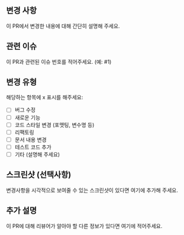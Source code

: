## 변경 사항
이 PR에서 변경한 내용에 대해 간단히 설명해 주세요.

## 관련 이슈
이 PR과 관련된 이슈 번호를 적어주세요. (예: #1)

## 변경 유형
해당하는 항목에 x 표시를 해주세요:
- [ ] 버그 수정
- [ ] 새로운 기능
- [ ] 코드 스타일 변경 (포맷팅, 변수명 등)
- [ ] 리팩토링
- [ ] 문서 내용 변경
- [ ] 테스트 코드 추가
- [ ] 기타 (설명해 주세요)

## 스크린샷 (선택사항)
변경사항을 시각적으로 보여줄 수 있는 스크린샷이 있다면 여기에 추가해 주세요.

## 추가 설명
이 PR에 대해 리뷰어가 알아야 할 다른 정보가 있다면 여기에 적어주세요.